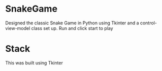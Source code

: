 # SnakeGame
Designed the classic Snake Game in Python using Tkinter and a control-view-model class set up. Run and click start to play
# Stack
This was built using Tkinter
